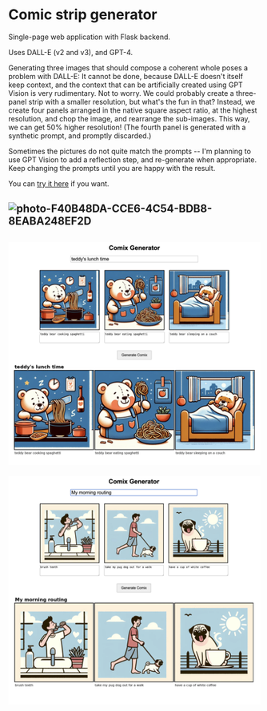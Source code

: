 # Comic strip generator

Single-page web application with Flask backend.

Uses DALL-E (v2 and v3), and GPT-4.

Generating three images that should compose a coherent whole poses a problem with DALL-E: It cannot be done, because DALL-E doesn't itself keep context, and the context that can be artificially created using GPT Vision is very rudimentary. Not to worry. We could probably create a three-panel strip with a smaller resolution, but what's the fun in that? Instead, we create four panels arranged in the native square aspect ratio, at the highest resolution, and chop the image, and rearrange the sub-images. This way, we can get 50% higher resolution! (The fourth panel is generated with a synthetic prompt, and promptly discarded.)

Sometimes the pictures do not quite match the prompts -- I'm planning to use GPT Vision to add a reflection step, and re-generate when appropriate. Keep changing the prompts until you are happy with the result.

You can [try it here](https://comix-generator.rdancer.org) if you want.

![photo-F40B48DA-CCE6-4C54-BDB8-8EABA248EF2D](https://github.com/rdancer/comix-generator-demo/assets/51028/aa4b4c64-a8f7-498b-9b4e-d2cbd3f27563)
--
![Screenshot](screenshot1.png)
--
![Screenshot](screenshot2.png)
